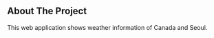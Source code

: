 
<!-- ABOUT THE PROJECT -->
## About The Project

<!--[![Product Name Screen Shot][product-screenshot]]-->

This web application shows weather information of Canada and Seoul.

